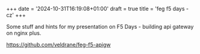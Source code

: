 +++
date = '2024-10-31T16:19:08+01:00'
draft = true
title = 'feg f5 days - cz'
+++

Some stuff and hints for my presentation on F5 Days - building api gateway on nginx plus. 


https://github.com/veldrane/feg-f5-apigw